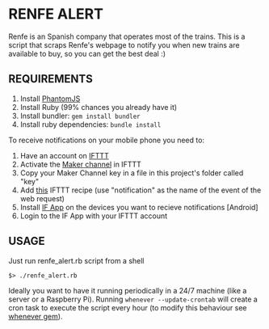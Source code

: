# RENFE ALERT

Renfe is an Spanish company that operates most of the trains.
This is a script that scraps Renfe's webpage to notify you when new trains are available to buy, so you can get the best deal :)

## REQUIREMENTS

1. Install [PhantomJS](http://phantomjs.org/)
2. Install Ruby (99% chances you already have it)
3. Install bundler: `gem install bundler`
4. Install ruby dependencies: `bundle install`

To receive notifications on your mobile phone you need to:

1. Have an account on [IFTTT](https://ifttt.com)
2. Activate the [Maker channel](https://ifttt.com/maker) in IFTTT
3. Copy your Maker Channel key in a file in this project's folder called "key"
4. Add [this](https://ifttt.com/recipes/351565-send-notifications-to-your-mobile-phone) IFTTT recipe (use "notification" as the name of the event of the web request)
5. Install [IF App](https://ifttt.com/products) on the devices you want to recieve notifications [Android]
6. Login to the IF App with your IFTTT account

## USAGE

Just run renfe_alert.rb script from a shell
```
$> ./renfe_alert.rb 
```

Ideally you want to have it running periodically in a 24/7 machine (like a server or a Raspberry Pi). Running `whenever --update-crontab` will create a cron task to execute the script every hour (to modify this behaviour see [whenever gem](https://github.com/javan/whenever)).

